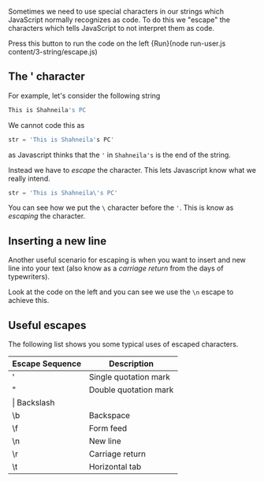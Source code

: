 Sometimes we need to use special characters in our strings which JavaScript normally recognizes as code. To do this we "escape" the characters which tells JavaScript to not interpret them as code.

Press this button to run the code on the left {Run}(node run-user.js content/3-string/escape.js)

## The ' character
For example, let's consider the following string

```javascript
This is Shahneila's PC
```

We cannot code this as 

```javascript
str = 'This is Shahneila's PC'
```

as Javascript thinks that the `'` in `Shahneila's` is the end of the string.

Instead we have to *escape* the character. This lets Javascript know what we really intend.

```javascript
str = 'This is Shahneila\'s PC'
```

You can see how we put the `\` character before the `'`. This is know as *escaping* the character.

## Inserting a new line
Another useful scenario for escaping is when you want to insert and new line into your text (also know as a *carriage return* from the days of typewriters).

Look at the code on the left and you can see we use the `\n` escape to achieve this.

## Useful escapes
The following list shows you some typical uses of escaped characters. 

| Escape Sequence | Description |
|-|-|
|\'|	Single quotation mark|
|\"|	Double quotation mark|
|\\|	Backslash|
|\b|	Backspace|
|\f|	Form feed|
|\n|	New line|
|\r|	Carriage return|
|\t|	Horizontal tab|
